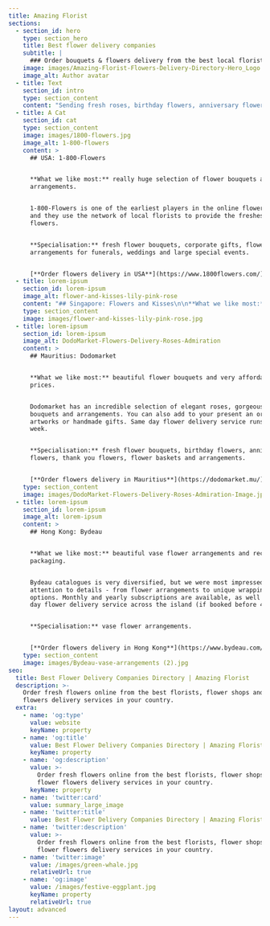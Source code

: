 ```yaml
---
title: Amazing Florist
sections:
  - section_id: hero
    type: section_hero
    title: Best flower delivery companies
    subtitle: |
      ### Order bouquets & flowers delivery from the best local florists
    image: images/Amazing-Florist-Flowers-Delivery-Directory-Hero_Logo.jpg
    image_alt: Author avatar
  - title: Text
    section_id: intro
    type: section_content
    content: "Sending fresh roses, birthday flowers, anniversary flowers, thank you flowers online became quite common in recent days. Last minute flower deliveries are not a problem anymore. With a few clicks on your\_computer, you can send a gorgeous flowers bouquet to your friend or loved one and have it delivered to their door on the same day. The only remaining problem is the abundance of flower delivery sites to choose from.\_There are several thousand delivery services worldwide, among which we have carefully selected the best.\n\n### Selecting the best flower delivery websites\n\nWhile choosing the best florists and flower delivery services we consider how they take into account all the wishes of the customer, whether they are able to bring the most beautiful flower arrangement at the agreed time and how they make it possible to save your time on shopping trips with convenient notifications. We select only experienced florists, creating unique bouquets of a wide variety of flowers, including exotic ones. When ordering with those online florists, you can select related products (gifts, accessories, postcards), etc. Our rating includes the best flower delivery services in different countries based on our research and independent buyers' reviews.\n"
  - title: A Cat
    section_id: cat
    type: section_content
    image: images/1800-flowers.jpg
    image_alt: 1-800-flowers
    content: >
      ## USA: 1-800-Flowers


      **What we like most:** really huge selection of flower bouquets and
      arrangements.


      1-800-Flowers is one of the earliest players in the online flower business
      and they use the network of local florists to provide the freshest
      flowers.


      **Specialisation:** fresh flower bouquets, corporate gifts, flower
      arrangements for funerals, weddings and large special events.


      [**Order flowers delivery in USA**](https://www.1800flowers.com/)
  - title: lorem-ipsum
    section_id: lorem-ipsum
    image_alt: flower-and-kisses-lily-pink-rose
    content: "## Singapore: Flowers and Kisses\n\n**What we like most:** \_classic bouquets at a reasonable price.\n\nWith Flowers and Kisses customers are not limited to the catalog (which is large enough) - you can also make special requests. Another attractive feature - free same day delivery to any location on the island. \n\n**Specialisation:** fresh flower bouquets, condolence flowers, envelope flowers, flower baskets.\n\n[**Order flowers delivery in Singapore**](https://www.flowersandkisses.com.sg/)\n"
    type: section_content
    image: images/flower-and-kisses-lily-pink-rose.jpg
  - title: lorem-ipsum
    section_id: lorem-ipsum
    image_alt: DodoMarket-Flowers-Delivery-Roses-Admiration
    content: >
      ## Mauritius: Dodomarket


      **What we like most:** beautiful flower bouquets and very affordable
      prices.


      Dodomarket has an incredible selection of elegant roses, gorgeous flower
      bouquets and arrangements. You can also add to your present an original
      artworks or handmade gifts. Same day flower delivery service runs 7 days a
      week. 


      **Specialisation:** fresh flower bouquets, birthday flowers, anniversary
      flowers, thank you flowers, flower baskets and arrangements.


      [**Order flowers delivery in Mauritius**](https://dodomarket.mu/)
    type: section_content
    image: images/DodoMarket-Flowers-Delivery-Roses-Admiration-Image.jpg
  - title: lorem-ipsum
    section_id: lorem-ipsum
    image_alt: lorem-ipsum
    content: >
      ## Hong Kong: Bydeau


      **What we like most:** beautiful vase flower arrangements and recyclable
      packaging.


      Bydeau catalogues is very diversified, but we were most impressed by their
      attention to details - from flower arrangements to unique wrapping
      options. Monthly and yearly subscriptions are available, as well as same
      day flower delivery service across the island (if booked before 4pm).


      **Specialisation:** vase flower arrangements.


      [**Order flowers delivery in Hong Kong**](https://www.bydeau.com/)
    type: section_content
    image: images/Bydeau-vase-arrangements (2).jpg
seo:
  title: Best Flower Delivery Companies Directory | Amazing Florist
  description: >-
    Order fresh flowers online from the best florists, flower shops and flower
    flowers delivery services in your country. 
  extra:
    - name: 'og:type'
      value: website
      keyName: property
    - name: 'og:title'
      value: Best Flower Delivery Companies Directory | Amazing Florist
      keyName: property
    - name: 'og:description'
      value: >-
        Order fresh flowers online from the best florists, flower shops and
        flower flowers delivery services in your country. 
      keyName: property
    - name: 'twitter:card'
      value: summary_large_image
    - name: 'twitter:title'
      value: Best Flower Delivery Companies Directory | Amazing Florist
    - name: 'twitter:description'
      value: >-
        Order fresh flowers online from the best florists, flower shops and
        flower flowers delivery services in your country. 
    - name: 'twitter:image'
      value: /images/green-whale.jpg
      relativeUrl: true
    - name: 'og:image'
      value: /images/festive-eggplant.jpg
      keyName: property
      relativeUrl: true
layout: advanced
---
```

